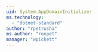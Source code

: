 ```yaml
---
uid: System.AppDomainInitializer
ms.technology: 
  - "dotnet-standard"
author: "rpetrusha"
ms.author: "ronpet"
manager: "wpickett"
---
```

